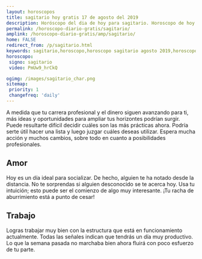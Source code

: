 ```yaml
---
layout: horoscopos
title: sagitario hoy gratis 17 de agosto del 2019 
description: Horóscopo del dia de hoy para sagitario. Horoscopo de hoy 17 de agosto del 2019. Las predicciones de amor, trabajo, vida personal gratis.
permalink: /horoscopo-diario-gratis/sagitario/
amplink: /horoscopo-diario-gratis/amp/sagitario/
home: FALSE
redirect_from: /p/sagitario.html
keywords: sagitario,horoscopo,horoscopo sagitario agosto 2019,horoscopo sagitario hoy,tarot sagitario agosto 2019,horoscopo sagitario,tarot sagitario hoy,horoscopo de hoy,horoscopo diario,tarot del amor,horoscopo de hoy sagitario,horoscopo diario del tarot, Horoscopo de hoy sagitario 17 de agosto del 2019,horóscopo del día, el horoscopo de hoy
horoscopo:
 signo: sagitario
 video: PmUw9_hrCkQ

ogimg: /images/sagitario_char.png
sitemap:
 priority: 1
 changefreq: 'daily'
---
```



A medida que tu carrera profesional y el dinero siguen avanzando para ti, más ideas y oportunidades para ampliar tus horizontes podrían surgir. Puede resultarte difícil decidir cuáles son las más prácticas ahora. Podría serte útil hacer una lista y luego juzgar cuáles deseas utilizar. Espera mucha acción y muchos cambios, sobre todo en cuanto a posibilidades profesionales.

## Amor

Hoy es un día ideal para socializar. De hecho, alguien te ha notado desde la distancia. No te sorprendas si alguien desconocido se te acerca hoy. Usa tu intuición; esto puede ser el comienzo de algo muy interesante. ¡Tu racha de aburrimiento está a punto de cesar!

## Trabajo

Logras trabajar muy bien con la estructura que está en funcionamiento actualmente. Todas las señales indican que tendrás un día muy productivo. Lo que la semana pasada no marchaba bien ahora fluirá con poco esfuerzo de tu parte.